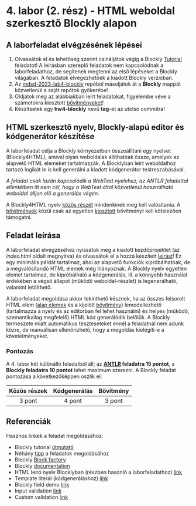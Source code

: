 # 4. labor (2. rész) - HTML weboldal szerkesztő Blockly alapon

## A laborfeladat elvégzésének lépései

1. Olvassátok el és lehetőség szerint csináljátok végig a Blockly [Tutorial](materials/blockly_tutorial.pdf) feladatot! A leírásban szereplő feladatok nem kapcsolódnak a laborfeladathoz, de segítenek megtenni az első lépéseket a Blockly világában. A feladatok elvégezhetőek a kiadott Blockly verzióban.
2. Az [mdsd-2023-lab4-blockly](https://github.com/MDSDLab/mdsd-2023-lab4-blockly) repóból másoljátok át a **Blockly** mappát közvetlenül a saját repótok gyökerébe!
3. Oldjátok meg az alábbiakban leírt feladatokat, figyelembe véve a számotokra kiosztott [bővítményeket](extensions.md)!
4. Készítsetek egy **hw4-blockly** nevű **tag**-et az utolsó commitra!

## HTML szerkesztő nyelv, Blockly-alapú editor és kódgenerátor készítése

A laborfeladat célja a Blockly környezetben összeállítani egy nyelvet (Blockly4HTML), amivel olyan weboldalak állíthatóak össze, amelyek az alapvető HTML elemeket tartalmazzák. A Blocklyban leírt weboldalhoz tartozó logikát le is kell generálni a kiadott kódgenerátor testreszabásával. 

*A feladat csak lazán kapcsolódik a WebTest nyelvhez, az ANTLR feladattal ellentétben itt nem cél, hogy a WebTest által közvetlenül használható weboldal álljon elő a generálás végén.*

A Blockly4HTML nyelv [közös részét](controls.md) mindenkinek meg kell valósítania. A [bővítmények](extensions.md) közül csak az egyetlen [kiosztott](ExtensionsTable.md) bővítményt kell kötelezően támogatni.

## Feladat leírása

A laborfeladat elvégzéséhez nyissátok meg a kiadott kezdőprojektet (az *index.html* oldalt megnyitva) és olvassátok el a hozzá készített [leírást](init_example.md)! Ez egy minimális példát tartalmaz, ahol az alapvető funkciók kipróbálhatóak, de a megvalósítandó HTML elemek még hiányoznak. A Blockly nyelv egyetlen elemet tartalmaz, de kipróbálható a kódgenerálás, ill. a könnyebb használat érdekében a végső állapot (működő weboldal-részlet) is legenerálható, valamint letölthető. 

A laborfeladat megoldása akkor tekinthető késznek, ha az összes felsorolt HTML elem ([alap elemek](controls.md) és a kijelölt [bővítmény](extensions.md)) lemodellezhető (tartalmazza a nyelv és az editorban fel lehet használni) és helyes (működő, szemantikailag megfelelő) HTML kód generálódik belőlük. A Blockly természete miatt automatikus teszteseteket ennél a feladatnál nem adunk közre, de manuálisan ellenőrizhető, hogy a megoldás kielégíti-e a követelményeket. 

### Pontozás

A 4. labor két különálló feladatból áll; az **[ANTLR](https://github.com/MDSDLab/LectureMaterials/blob/main/lab4-antlr/README.md) feladatra 15 pontot**, a **Blockly feladatra 10 pontot** lehet maximum szerezni. A Blockly feladat pontozása a következőképpen oszlik el:

| Közös részek | Kódgenerálás | Bővítmény |
| :-: | :-: | :-: |
| 3 pont | 4 pont | 3 pont |

## Referenciák

Hasznos linkek a feladat megoldásához:

* Blockly tutorial [útmutató](materials/elosztott_labor.pdf)
* Néhány [tipp](hints.md) a feladatok megoldásához
* Blockly [Block factory](https://blockly-demo.appspot.com/static/demos/blockfactory/index.html)
* Blockly [documentation](https://developers.google.com/blockly/guides/overview)
* HTML leíró nyelv Blocklyban (részben hasonló a laborfeladathoz) [link](http://blocklyhtml.zgtm.de/)
* Template literal (kódgeneráláshoz) [link](https://developer.mozilla.org/en-US/docs/Web/JavaScript/Reference/Template_literals)
* Blockly field demo [link](https://google.github.io/blockly-samples/)
* Input validation [link](http://bekawestberg.me/blog/types-1/)
* Custom validation [link](https://blocklycodelabs.dev/codelabs/validation-and-warnings/index.html#0)
